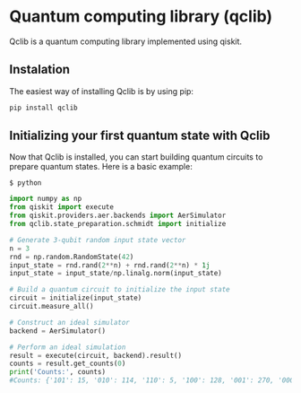 # Quantum computing library (qclib)

Qclib is a quantum computing library implemented using qiskit.

## Instalation
The easiest way of installing Qclib is by using pip:

```python
pip install qclib
``` 

## Initializing your first quantum state with Qclib
Now that Qclib is installed, you can start building quantum circuits to prepare quantum states. Here is a basic example:

```
$ python
```

```python
import numpy as np
from qiskit import execute
from qiskit.providers.aer.backends import AerSimulator
from qclib.state_preparation.schmidt import initialize

# Generate 3-qubit random input state vector
n = 3
rnd = np.random.RandomState(42)
input_state = rnd.rand(2**n) + rnd.rand(2**n) * 1j
input_state = input_state/np.linalg.norm(input_state)

# Build a quantum circuit to initialize the input state
circuit = initialize(input_state)
circuit.measure_all()

# Construct an ideal simulator
backend = AerSimulator()

# Perform an ideal simulation
result = execute(circuit, backend).result()
counts = result.get_counts(0)
print('Counts:', counts)
#Counts: {'101': 15, '010': 114, '110': 5, '100': 128, '001': 270, '000': 91, '111': 147, '011': 254}
```